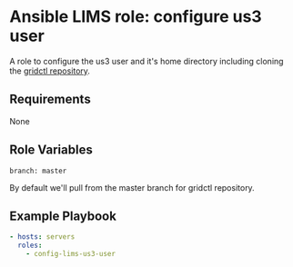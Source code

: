 # Ansible LIMS role: configure us3 user

A role to configure the us3 user and it's home directory including cloning the [gridctl repository](https://github.com/ehb54/us3lims_gridctl). 

## Requirements 

None

## Role Variables 

```
branch: master
```
By default we'll pull from the master branch for gridctl repository. 

## Example Playbook 
```yaml
- hosts: servers  
  roles:
    - config-lims-us3-user
